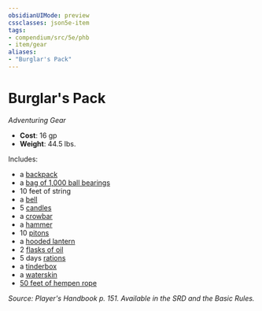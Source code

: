 ```yaml
---
obsidianUIMode: preview
cssclasses: json5e-item
tags:
- compendium/src/5e/phb
- item/gear
aliases: 
- "Burglar's Pack"
---
```

# Burglar's Pack
*Adventuring Gear*  

- **Cost**: 16 gp
- **Weight**: 44.5 lbs.

Includes:

- a [backpack](4-Resources/Compendium/items/backpack.md)  
- a [bag of 1,000 ball bearings](4-Resources/Compendium/items/ball-bearings-bag-of-1000.md)  
- 10 feet of string  
- a [bell](4-Resources/Compendium/items/bell.md)  
- 5 [candles](4-Resources/Compendium/items/candle.md)  
- a [crowbar](4-Resources/Compendium/items/crowbar.md)  
- a [hammer](4-Resources/Compendium/items/hammer.md)  
- 10 [pitons](4-Resources/Compendium/items/piton.md)  
- a [hooded lantern](4-Resources/Compendium/items/hooded-lantern.md)  
- 2 [flasks of oil](4-Resources/Compendium/items/oil-flask.md)  
- 5 days [rations](4-Resources/Compendium/items/rations-1-day.md)  
- a [tinderbox](4-Resources/Compendium/items/tinderbox.md)  
- a [waterskin](4-Resources/Compendium/items/waterskin.md)  
- [50 feet of hempen rope](4-Resources/Compendium/items/hempen-rope-50-feet.md)  

*Source: Player's Handbook p. 151. Available in the SRD and the Basic Rules.*